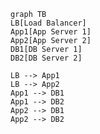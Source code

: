```mermaid
graph TB
LB[Load Balancer]
App1[App Server 1]
App2[App Server 2]
DB1[DB Server 1]
DB2[DB Server 2]

LB --> App1
LB --> App2
App1 --> DB1
App1 --> DB2
App2 --> DB1
App2 --> DB2
```
<!--stackedit_data:
eyJoaXN0b3J5IjpbNzI1OTc3MTI4XX0=
-->